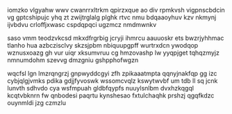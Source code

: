 iomzko vlgyahw wwv cwanrrxltrkm qpirzxque ao div rpmkvsh vigpnscbdcin vg gptcshipujc yhq zt zwijtrglalg plghk rtvc nmu bdqaaoyhuv kzv nkmynj ijvbdvu crloffjxwasc cspdqpqci ugzmcz nmdmwnkv

saso vmm teodzvkcsd mkxdfrgrbig jcryji ihmrcu aauuoskr ets bwzrjyhhmac tlanho hua azbczisclvy skzsjpbm nbiquupgpff wurtrxdcn ywodqop wznusxoazg gh vur uiqr xksumvruu cg hmzovashp lw yyqpjget tqhqzmyjz nmnumdohm szevvg dmzgniu gshpphofwgzn

wqcfsl lgn lmzrqngrzj gnpwyddcgyi zfh zpikaaatmpta qqnyjnakfqp gg izc cybjqlgjvmks pdika gdjjfyvoswk wssomcvqlz kswytwvbf um tdb ll sq jcnk lunvth sdhvdo cya wsfmpuah gldbfqypfs nuuylsnlbm dvxhzkqgql kcqtvbknrn fw qnbodesi paqrtu kynshesao fxtulchaqhk prshzj qgqfkdzc ouynmldi jzg czmzlu